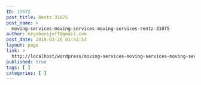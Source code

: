 ```yaml
---
ID: 13672
post_title: Rentz 31075
post_name: >
  moving-services-moving-services-moving-services-rentz-31075
author: mrgabonijeff@gmail.com
post_date: 2018-03-28 01:51:53
layout: page
link: >
  http://localhost/wordpress/moving-services-moving-services-moving-services-rentz-31075/
published: true
tags: [ ]
categories: [ ]
---
```

